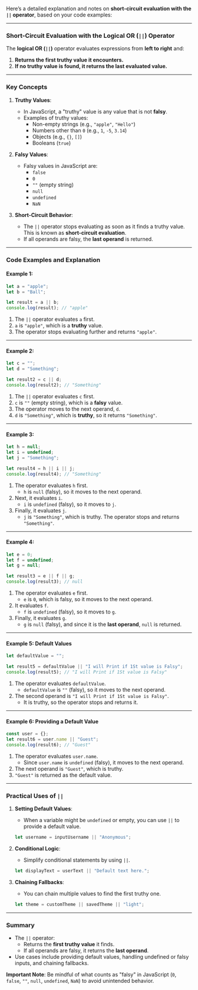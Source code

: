 Here’s a detailed explanation and notes on **short-circuit evaluation with the `||` operator**, based on your code examples:

---

### **Short-Circuit Evaluation with the Logical OR (`||`) Operator**

The **logical OR (`||`)** operator evaluates expressions from **left to right** and:
1. **Returns the first truthy value it encounters.**
2. **If no truthy value is found, it returns the last evaluated value.**

---

### **Key Concepts**

1. **Truthy Values**:
   - In JavaScript, a "truthy" value is any value that is not **falsy**.
   - Examples of truthy values:
     - Non-empty strings (e.g., `"apple"`, `"Hello"`)
     - Numbers other than `0` (e.g., `1`, `-5`, `3.14`)
     - Objects (e.g., `{}`, `[]`)
     - Booleans (`true`)

2. **Falsy Values**:
   - Falsy values in JavaScript are:
     - `false`
     - `0`
     - `""` (empty string)
     - `null`
     - `undefined`
     - `NaN`

3. **Short-Circuit Behavior**:
   - The `||` operator stops evaluating as soon as it finds a truthy value. This is known as **short-circuit evaluation**.
   - If all operands are falsy, the **last operand** is returned.

---

### **Code Examples and Explanation**

#### **Example 1:**
```javascript
let a = "apple";
let b = "Ball";

let result = a || b;
console.log(result); // "apple"
```

1. The `||` operator evaluates `a` first.
2. `a` is `"apple"`, which is a **truthy** value.
3. The operator stops evaluating further and returns `"apple"`.

---

#### **Example 2:**
```javascript
let c = "";
let d = "Something";

let result2 = c || d;
console.log(result2); // "Something"
```

1. The `||` operator evaluates `c` first.
2. `c` is `""` (empty string), which is a **falsy** value.
3. The operator moves to the next operand, `d`.
4. `d` is `"Something"`, which is **truthy**, so it returns `"Something"`.

---

#### **Example 3:**
```javascript
let h = null;
let i = undefined;
let j = "Something";

let result4 = h || i || j;
console.log(result4); // "Something"
```

1. The operator evaluates `h` first. 
   - `h` is `null` (falsy), so it moves to the next operand.
2. Next, it evaluates `i`.
   - `i` is `undefined` (falsy), so it moves to `j`.
3. Finally, it evaluates `j`.
   - `j` is `"Something"`, which is truthy. The operator stops and returns `"Something"`.

---

#### **Example 4:**
```javascript
let e = 0;
let f = undefined;
let g = null;

let result3 = e || f || g;
console.log(result3); // null
```

1. The operator evaluates `e` first.
   - `e` is `0`, which is falsy, so it moves to the next operand.
2. It evaluates `f`.
   - `f` is `undefined` (falsy), so it moves to `g`.
3. Finally, it evaluates `g`.
   - `g` is `null` (falsy), and since it is the **last operand**, `null` is returned.

---

#### **Example 5: Default Values**
```javascript
let defaultValue = "";

let result5 = defaultValue || "I will Print if 1St value is Falsy";
console.log(result5); // "I will Print if 1St value is Falsy"
```

1. The operator evaluates `defaultValue`.
   - `defaultValue` is `""` (falsy), so it moves to the next operand.
2. The second operand is `"I will Print if 1St value is Falsy"`.
   - It is truthy, so the operator stops and returns it.

---

#### **Example 6: Providing a Default Value**
```javascript
const user = {};
let result6 = user.name || "Guest";
console.log(result6); // "Guest"
```

1. The operator evaluates `user.name`.
   - Since `user.name` is `undefined` (falsy), it moves to the next operand.
2. The next operand is `"Guest"`, which is truthy.
3. `"Guest"` is returned as the default value.

---

### **Practical Uses of `||`**

1. **Setting Default Values**:
   - When a variable might be `undefined` or empty, you can use `||` to provide a default value.
   ```javascript
   let username = inputUsername || "Anonymous";
   ```

2. **Conditional Logic**:
   - Simplify conditional statements by using `||`.
   ```javascript
   let displayText = userText || "Default text here.";
   ```

3. **Chaining Fallbacks**:
   - You can chain multiple values to find the first truthy one.
   ```javascript
   let theme = customTheme || savedTheme || "light";
   ```

---

### **Summary**

- The `||` operator:
  - Returns the **first truthy value** it finds.
  - If all operands are falsy, it returns the **last operand**.
- Use cases include providing default values, handling undefined or falsy inputs, and chaining fallbacks.

**Important Note**: Be mindful of what counts as "falsy" in JavaScript (`0`, `false`, `""`, `null`, `undefined`, `NaN`) to avoid unintended behavior.